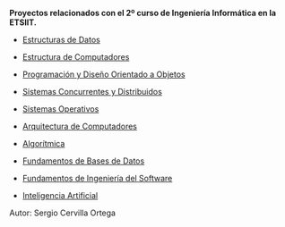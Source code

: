  **Proyectos relacionados con el 2º curso de Ingeniería Informática en la ETSIIT.**
 
 * [Estructuras de Datos](2GII/ED)
 * [Estructura de Computadores](2GII/EC)
 * [Programación y Diseño Orientado a Objetos](2GII/PDOO)
 * [Sistemas Concurrentes y Distribuidos](2GII/SCD)
 * [Sistemas Operativos](2GII/SO)
 
 * [Arquitectura de Computadores](2GII/AC)
 * [Algorítmica](2GII/AL)
 * [Fundamentos de Bases de Datos](2GII/FBD)
 * [Fundamentos de Ingeniería del Software](2GII/FIS)
 * [Inteligencia Artificial](2GII/IA)

 
 



Autor: Sergio Cervilla Ortega
